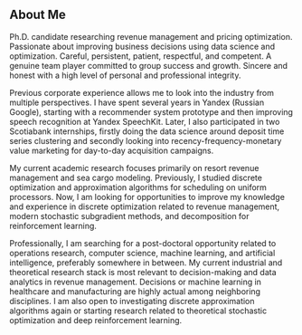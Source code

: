 ## About Me

Ph.D. candidate researching revenue management and pricing optimization. Passionate about improving business decisions using data science and optimization. Careful, persistent, patient, respectful, and competent. A genuine team player committed to group success and growth. Sincere and honest with a high level of personal and professional integrity.
 
Previous corporate experience allows me to look into the industry from multiple perspectives. I have spent several years in Yandex (Russian Google), starting with a recommender system prototype and then improving speech recognition at Yandex SpeechKit. Later, I also participated in two Scotiabank internships, firstly doing the data science around deposit time series clustering and secondly looking into recency-frequency-monetary value marketing for day-to-day acquisition campaigns.
 
My current academic research focuses primarily on resort revenue management and sea cargo modeling. Previously, I studied discrete optimization and approximation algorithms for scheduling on uniform processors. Now, I am looking for opportunities to improve my knowledge and experience in discrete optimization related to revenue management, modern stochastic subgradient methods, and decomposition for reinforcement learning.

Professionally, I am searching for a post-doctoral opportunity related to operations research, computer science, machine learning, and artificial intelligence, preferably somewhere in between. My current industrial and theoretical research stack is most relevant to decision-making and data analytics in revenue management. Decisions or machine learning in healthcare and manufacturing are highly actual among neighboring disciplines. I am also open to investigating discrete approximation algorithms again or starting research related to theoretical stochastic optimization and deep reinforcement learning. 
